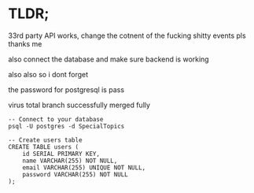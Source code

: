 # TLDR;

33rd party API works, change the cotnent of the fucking shitty events pls thanks me

also connect the database and make sure backend is working

also also so i dont forget

the password for postgresql is pass

virus total branch successfully merged fully


```
-- Connect to your database
psql -U postgres -d SpecialTopics

-- Create users table
CREATE TABLE users (
    id SERIAL PRIMARY KEY,
    name VARCHAR(255) NOT NULL,
    email VARCHAR(255) UNIQUE NOT NULL,
    password VARCHAR(255) NOT NULL
);
```